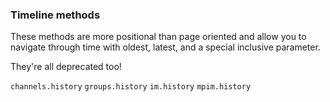 ### Timeline methods
These methods are more positional than page oriented and allow you to navigate through time with oldest, latest, and a special inclusive parameter.

They're all deprecated too!

`channels.history`
`groups.history`
`im.history`
`mpim.history`
